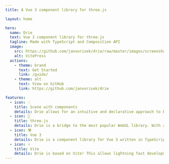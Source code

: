 ```yaml
---
title: A Vue 3 component library for three.js

layout: home

hero:
  name: Drie
  text: Vue 3 component library for three.js
  tagline: Made with TypeScript and Composition API
  image:
    src: https://github.com/janvorisek/drie/raw/master/images/screenshot.png
    alt: VitePress
  actions:
    - theme: brand
      text: Get Started
      link: /guide/
    - theme: alt
      text: View on GitHub
      link: https://github.com/janvorisek/drie

features:
  - icon: 💡
    title: Scene with components
    details: Drie allows for an intuitive and declarative approach to building complex 3D scenes. Write three scenes using Vue components.
  - icon: 🧱
    title: three.js
    details: Drie is a bridge to the most popular WebGL library. With a good support on both desktop and mobile.
  - icon: 🛠️
    title: Vue 3
    details: Drie is a component library for Vue 3 written in TypeScript and Composition API.
  - icon: ⚡
    title: Vite
    details: Drie is based on Vite! This allows lightning fast development of awesome 3D components.
---
```


